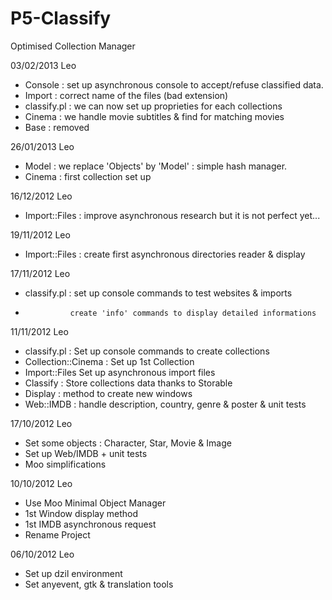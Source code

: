 P5-Classify
=============

Optimised Collection Manager

03/02/2013 Leo
* Console : set up asynchronous console to accept/refuse classified data.
* Import : correct name of the files (bad extension)
* classify.pl : we can now set up proprieties for each collections
* Cinema : we handle movie subtitles & find for matching movies
* Base : removed

26/01/2013 Leo
* Model : we replace 'Objects' by 'Model' : simple hash manager.
* Cinema : first collection set up

16/12/2012 Leo
* Import::Files : improve asynchronous research but it is not perfect yet...

19/11/2012 Leo
* Import::Files : create first asynchronous directories reader & display

17/11/2012 Leo
* classify.pl : set up console commands to test websites & imports
*               create 'info' commands to display detailed informations

11/11/2012 Leo
* classify.pl : Set up console commands to create collections
* Collection::Cinema : Set up 1st Collection
* Import::Files Set up asynchronous import files
* Classify : Store collections data thanks to Storable
* Display : method to create new windows
* Web::IMDB : handle description, country, genre & poster & unit tests

17/10/2012 Leo
* Set some objects : Character, Star, Movie & Image
* Set up Web/IMDB + unit tests
* Moo simplifications

10/10/2012 Leo
* Use Moo Minimal Object Manager
* 1st Window display method
* 1st IMDB asynchronous request
* Rename Project

06/10/2012 Leo
* Set up dzil environment
* Set anyevent, gtk & translation tools
